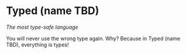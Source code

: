 # Typed (name TBD)
*The most type-safe language*

You will never use the wrong type again. Why? Because in Typed (name TBD), everything is types!
